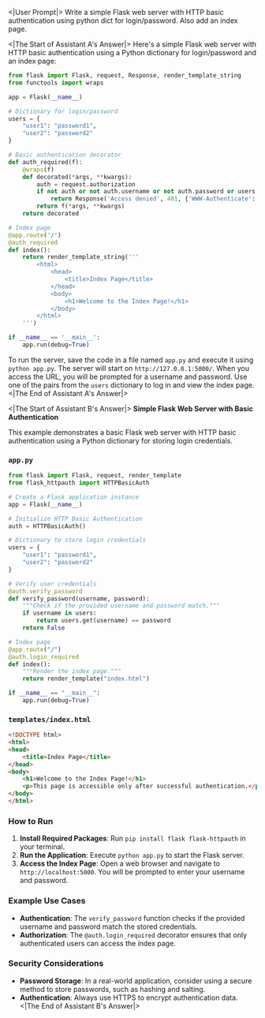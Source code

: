 <|User Prompt|>
Write a simple Flask web server with HTTP basic authentication using python dict for login/password. Also add an index page.

<|The Start of Assistant A's Answer|>
Here's a simple Flask web server with HTTP basic authentication using a Python dictionary for login/password and an index page:

```python
from flask import Flask, request, Response, render_template_string
from functools import wraps

app = Flask(__name__)

# Dictionary for login/password
users = {
    "user1": "password1",
    "user2": "password2"
}

# Basic authentication decorator
def auth_required(f):
    @wraps(f)
    def decorated(*args, **kwargs):
        auth = request.authorization
        if not auth or not auth.username or not auth.password or users.get(auth.username) != auth.password:
            return Response('Access denied', 401, {'WWW-Authenticate': 'Basic realm="Login required"'})
        return f(*args, **kwargs)
    return decorated

# Index page
@app.route('/')
@auth_required
def index():
    return render_template_string('''
        <html>
            <head>
                <title>Index Page</title>
            </head>
            <body>
                <h1>Welcome to the Index Page!</h1>
            </body>
        </html>
    ''')

if __name__ == '__main__':
    app.run(debug=True)
```

To run the server, save the code in a file named `app.py` and execute it using `python app.py`. The server will start on `http://127.0.0.1:5000/`. When you access the URL, you will be prompted for a username and password. Use one of the pairs from the `users` dictionary to log in and view the index page.
<|The End of Assistant A's Answer|>

<|The Start of Assistant B's Answer|>
**Simple Flask Web Server with Basic Authentication**

This example demonstrates a basic Flask web server with HTTP basic authentication using a Python dictionary for storing login credentials.

### **`app.py`**

```python
from flask import Flask, request, render_template
from flask_httpauth import HTTPBasicAuth

# Create a Flask application instance
app = Flask(__name__)

# Initialize HTTP Basic Authentication
auth = HTTPBasicAuth()

# Dictionary to store login credentials
users = {
    "user1": "password1",
    "user2": "password2"
}

# Verify user credentials
@auth.verify_password
def verify_password(username, password):
    """Check if the provided username and password match."""
    if username in users:
        return users.get(username) == password
    return False

# Index page
@app.route("/")
@auth.login_required
def index():
    """Render the index page."""
    return render_template("index.html")

if __name__ == "__main__":
    app.run(debug=True)
```

### **`templates/index.html`**

```html
<!DOCTYPE html>
<html>
<head>
    <title>Index Page</title>
</head>
<body>
    <h1>Welcome to the Index Page!</h1>
    <p>This page is accessible only after successful authentication.</p>
</body>
</html>
```

### **How to Run**

1. **Install Required Packages**: Run `pip install flask flask-httpauth` in your terminal.
2. **Run the Application**: Execute `python app.py` to start the Flask server.
3. **Access the Index Page**: Open a web browser and navigate to `http://localhost:5000`. You will be prompted to enter your username and password.

### **Example Use Cases**

- **Authentication**: The `verify_password` function checks if the provided username and password match the stored credentials.
- **Authorization**: The `@auth.login_required` decorator ensures that only authenticated users can access the index page.

### **Security Considerations**

- **Password Storage**: In a real-world application, consider using a secure method to store passwords, such as hashing and salting.
- **Authentication**: Always use HTTPS to encrypt authentication data.
<|The End of Assistant B's Answer|>